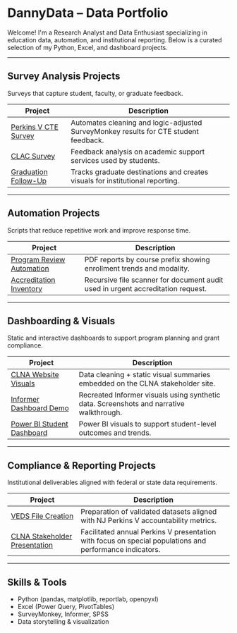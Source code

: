 # DannyData – Data Portfolio

Welcome! I'm a Research Analyst and Data Enthusiast specializing in education data, automation, and institutional reporting. Below is a curated selection of my Python, Excel, and dashboard projects.

---

## Survey Analysis Projects

Surveys that capture student, faculty, or graduate feedback.

| Project                                                                  | Description                                                                          |
| ------------------------------------------------------------------------ | ------------------------------------------------------------------------------------ |
| [Perkins V CTE Survey](https://github.com/DannyxRamos/bergen-CTE-Survey) | Automates cleaning and logic-adjusted SurveyMonkey results for CTE student feedback. |
| [CLAC Survey](https://github.com/DannyxRamos/bergen-clac-survey-2025)    | Feedback analysis on academic support services used by students.                     |
| [Graduation Follow-Up](https://github.com/DannyxRamos/bergen-gfu-survey) | Tracks graduate destinations and creates visuals for institutional reporting.        |

---

## Automation Projects

Scripts that reduce repetitive work and improve response time.

| Project                                                                                      | Description                                                                     |
| -------------------------------------------------------------------------------------------- | ------------------------------------------------------------------------------- |
| [Program Review Automation](https://github.com/DannyxRamos/bergen-program-review-automation) | PDF reports by course prefix showing enrollment trends and modality.            |
| [Accreditation Inventory](https://github.com/DannyxRamos/accreditation-inventory-automation) | Recursive file scanner for document audit used in urgent accreditation request. |

---

## Dashboarding & Visuals

Static and interactive dashboards to support program planning and grant compliance.

| Project                                                                                        | Description                                                                             |
| ---------------------------------------------------------------------------------------------- | --------------------------------------------------------------------------------------- |
| [CLNA Website Visuals](https://github.com/DannyxRamos/bergen-CLNA-Website)                     | Data cleaning + static visual summaries embedded on the CLNA stakeholder site.          |
| [Informer Dashboard Demo](https://github.com/DannyxRamos/bergen-informer-dashboard-assessment) | Recreated Informer visuals using synthetic data. Screenshots and narrative walkthrough. |
| [Power BI Student Dashboard](https://github.com/DannyxRamos/powerbi-student-dashboard)         | Power BI visuals to support student-level outcomes and trends.                          |

---

## Compliance & Reporting Projects

Institutional deliverables aligned with federal or state data requirements.

| Project                                                                          | Description                                                                                             |
| -------------------------------------------------------------------------------- | ------------------------------------------------------------------------------------------------------- |
| [VEDS File Creation](https://github.com/DannyxRamos/bergen-veds2025)             | Preparation of validated datasets aligned with NJ Perkins V accountability metrics.                     |
| [CLNA Stakeholder Presentation](https://github.com/DannyxRamos/bergen-CLNA-2025) | Facilitated annual Perkins V presentation with focus on special populations and performance indicators. |

---

## Skills & Tools

* Python (pandas, matplotlib, reportlab, openpyxl)
* Excel (Power Query, PivotTables)
* SurveyMonkey, Informer, SPSS
* Data storytelling & visualization
